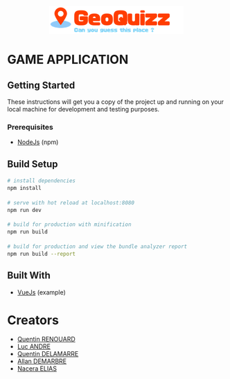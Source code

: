 <p align="center"><img src="https://raw.githubusercontent.com/lucandreiut/GeoQuizzAdmin/develop/src/assets/logo/logo.png"/></p>

# GAME APPLICATION

## Getting Started

These instructions will get you a copy of the project up and running on your local machine for development and testing purposes.

### Prerequisites

* [NodeJs](https://nodejs.org/en/) (npm)

## Build Setup

``` bash
# install dependencies
npm install

# serve with hot reload at localhost:8080
npm run dev

# build for production with minification
npm run build

# build for production and view the bundle analyzer report
npm run build --report
```

## Built With

* [VueJs](https://github.com/vuejs/vue) (example)

# Creators

* [Quentin RENOUARD](https://github.com/Quinou-kun)
* [Luc ANDRE](https://github.com/lucandreiut)
* [Quentin DELAMARRE](https://github.com/windos757)
* [Allan DEMARBRE](https://github.com/demarbre1u)
* [Nacera ELIAS](https://github.com/EliasNacera)
